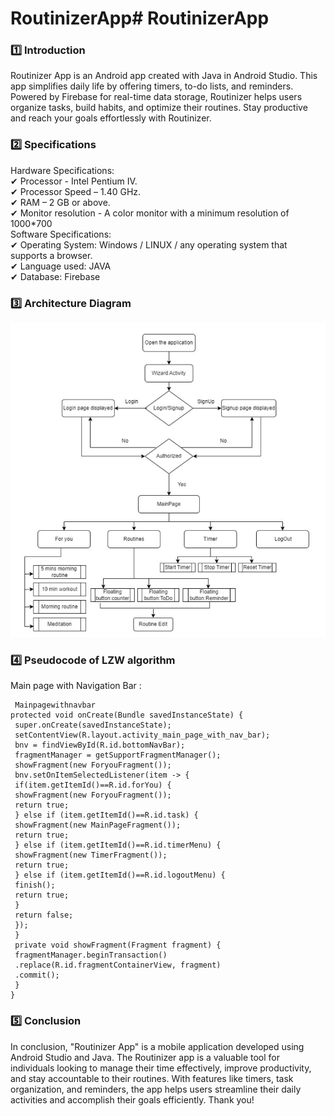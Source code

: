 # RoutinizerApp# RoutinizerApp
### :one: Introduction
Routinizer App is an Android app created with Java in Android Studio. This app simplifies daily life by offering timers, to-do lists, and reminders. Powered by Firebase for real-time data storage, Routinizer helps users organize tasks, build habits, and optimize their routines. Stay productive and reach your goals effortlessly with Routinizer.
### :two: Specifications
Hardware Specifications:<br>
✔ Processor - Intel Pentium IV.<br>
✔ Processor Speed – 1.40 GHz.<br>
✔ RAM – 2 GB or above.<br>
✔ Monitor resolution - A color monitor with a minimum resolution of 1000*700 <br>
Software Specifications:<br>
✔ Operating System: Windows / LINUX / any operating system that supports a browser.<br>
✔ Language used: JAVA<br>
✔ Database: Firebase

### :three: Architecture Diagram

  <img src="https://github.com/shivannirai/RoutinizerApp/blob/master/achitecturediagram.png" width=700>
 </p>

### :four: Pseudocode of LZW algorithm
Main page with Navigation Bar : 
````
 Mainpagewithnavbar
protected void onCreate(Bundle savedInstanceState) {
 super.onCreate(savedInstanceState);
 setContentView(R.layout.activity_main_page_with_nav_bar);
 bnv = findViewById(R.id.bottomNavBar);
 fragmentManager = getSupportFragmentManager();
 showFragment(new ForyouFragment());
 bnv.setOnItemSelectedListener(item -> {
 if(item.getItemId()==R.id.forYou) {
 showFragment(new ForyouFragment());
 return true;
 } else if (item.getItemId()==R.id.task) {
 showFragment(new MainPageFragment());
 return true;
 } else if (item.getItemId()==R.id.timerMenu) {
 showFragment(new TimerFragment());
 return true;
 } else if (item.getItemId()==R.id.logoutMenu) {
 finish();
 return true;
 }
 return false;
 });
 }
 private void showFragment(Fragment fragment) {
 fragmentManager.beginTransaction()
 .replace(R.id.fragmentContainerView, fragment)
 .commit();
 }
}
 ````


 


### :five: Conclusion
In conclusion, "Routinizer App" is a mobile application developed using Android Studio and Java.
The Routinizer app is a valuable tool for individuals looking to manage their time effectively,
improve productivity, and stay accountable to their routines. With features like timers, task
organization, and reminders, the app helps users streamline their daily activities and accomplish their
goals efficiently. Thank you!


